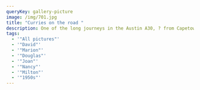 ```yaml
---
queryKey: gallery-picture
image: /img/701.jpg
title: "Curries on the road "
description: One of the long journeys in the Austin A30, ? from Capetown
tags:
  - '"All pictures"'
  - '"David"'
  - '"Marion"'
  - '"Douglas"'
  - '"Joan"'
  - '"Nancy"'
  - '"Milton"'
  - '"1950s"'
---
```

